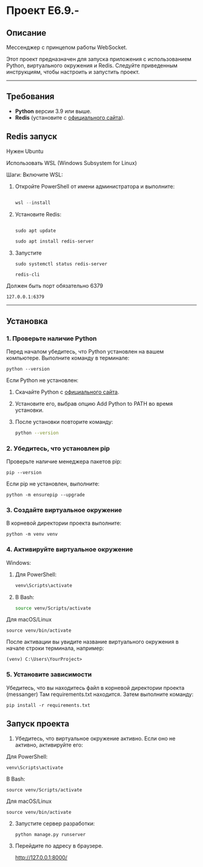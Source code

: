 # Проект E6.9.-
<!-- # "# E6.9.-" 
# 1.После установки проекта необходимо подключить Redis с портом 6379
# ![Alt text](image.png)
# Запустить проект py manage.py runserver и перейти по ссылке http://127.0.0.1:8000/
# В браузере, в котором будем работать, необходимо в закладке Application далее Local storage / http://127.0.0.1:8000/ ![alt text](image-1.png) в Token вести данные токена.
# Токен мы получаем по пути **messanger/messanger_chat** открываем файл [text](messanger/messanger_chat/tokenizator.py) **tokenizator.py**  клавишамиShift+F10(запустить этот файл)create_toke(1),
# где передаем  id пользователя ![alt text](image-2.png)
# Копируем и вставляем токе![alt text](image-3.png).
# Токен работает 2 часа, затем необходимо обновить.![alt text](image-4.png).
# Пример токена для пользователя с user_profile_id=2 ![alt text](image-5.png)![alt text](image-6.png)![alt text](image-7.png)
# Все необходивые библиотеки перечислены в файле [text](messanger/requirements.txt) -->

## Описание

Мессенджер с принцепом работы WebSocket.

Этот проект предназначен для запуска приложения с использованием Python, виртуального окружения и Redis. Следуйте приведенным инструкциям, чтобы настроить и запустить проект.

---

## Требования

- **Python** версии 3.9 или выше.
- **Redis** (установите с [официального сайта](https://redis.io/)).

## Redis запуск

Нужен Ubuntu

Использовать WSL (Windows Subsystem for Linux)

Шаги:
Включите WSL:
1. Откройте PowerShell от имени администратора и выполните:    
    ```powershell

    wsl --install

2. Установите Redis:

    ```powershell

    sudo apt update

    sudo apt install redis-server

3. Запустите 
    ``` 
    sudo systemctl status redis-server

    redis-cli

Должен быть порт обязательно 6379 
    
    127.0.0.1:6379


---


## Установка

### 1. Проверьте наличие Python
Перед началом убедитесь, что Python установлен на вашем компьютере. Выполните команду в терминале:

    python --version
Если Python не установлен:

1. Скачайте Python с [официального сайта](https://www.python.org/).

2. Установите его, выбрав опцию Add Python to PATH во время установки.
3. После установки повторите команду:
    ```bash
    python --version

### 2. Убедитесь, что установлен pip
Проверьте наличие менеджера пакетов pip:

    pip --version

Если pip не установлен, выполните:

    python -m ensurepip --upgrade

### 3. Создайте виртуальное окружение

В корневой директории проекта выполните:

    python -m venv venv

### 4. Активируйте виртуальное окружение

Windows:

1. Для PowerShell:
    ```bash
    venv\Scripts\activate

2. В Bash:
    ```bash
    source venv/Scripts/activate

Для macOS/Linux

    source venv/bin/activate

После активации вы увидите название виртуального окружения в начале строки терминала, например:

    (venv) C:\Users\YourProject>

### 5. Установите зависимости

Убедитесь, что вы находитесь файл  в корневой директории проекта (messanger) Там requirements.txt находится. Затем выполните команду:

    pip install -r requirements.txt

## Запуск проекта

1. Убедитесь, что виртуальное окружение активно. Если оно не активно, активируйте его:

Для PowerShell:

    venv\Scripts\activate

В Bash:

    source venv/Scripts/activate

Для macOS/Linux

    source venv/bin/activate

2. Запустите сервер разработки:
    ```bash
    python manage.py runserver

3. Перейдите по адресу в браузере.

    http://127.0.0.1:8000/